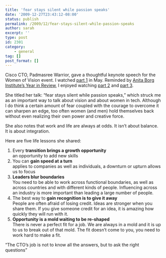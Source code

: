 ```yaml
---
title: 'fear stays silent while passion speaks'
date: '2009-12-27T23:43:12-08:00'
status: publish
permalink: /2009/12/fear-stays-silent-while-passion-speaks
author: sarah
excerpt: ''
type: post
id: 2301
category:
    - general
tag: []
post_format: []
---
```

Cisco CTO, Padmasree Warrior, gave a thoughtful keynote speech for the Women of Vision event. I watched [part 1](http://www.youtube.com/watch?v=EEfZSad_2J8&feature=PlayList&p=879E5215179979AF&index=3) in May. Reminded by [Anita Borg Institute’s Year in Review](http://www.fastcompany.com/blog/caroline-simard/advancing-women-technology/anita-borg-institute-year-review-telle-whitney-ceo), I enjoyed watching [part 2](http://www.youtube.com/watch?v=9sED8zw4SGw&feature=PlayList&p=879E5215179979AF&index=4) and [part 3](http://www.youtube.com/watch?v=7y0J0a_N8S0&feature=PlayList&p=879E5215179979AF&index=5).

She titled her talk: “fear stays silent while passion speaks,” which struck me as an important way to talk about vision and about women in tech. Although I do think a certain amount of fear coupled with the courage to overcome it can sharpen an edge, too often women (and men) hold themselves back without even realizing their own power and creative force.

She also notes that work and life are always at odds. It isn’t about balance. It is about integration.

Here are five life lessons she shared:

1. Every **transition brings a growth opportunity**  
  an opportunity to add new skills
2. You can **gain speed at a turn**  
  applies to companies as well as individuals, a downturn or upturn allows us to focus
3. **Leaders blur boundaries**  
  You need to be able to work across functional boundaries, as well as across countries and with different kinds of people. Influencing across an industry is more important than leading a large number of people.
4. The best way to **gain recognition is to give it away**  
  People are often afraid of losing credit. Ideas are stronger when you share them. If you give someone credit for an idea, it is amazing how quickly they will run with it.
5. **Opportunity is a mold waiting to be re-shaped**  
  There is never a perfect fit for a job. We are always in a mold and it is up to us to break out of that mold. The fit doesn’t come to you, you need to work hard to make a fit.

“The CTO’s job is not to know all the answers, but to ask the right questions”